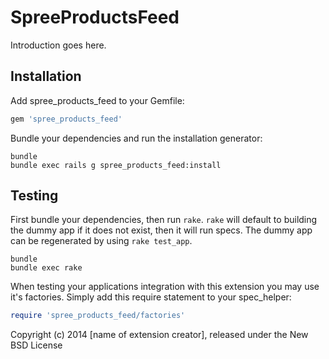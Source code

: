 SpreeProductsFeed
=================

Introduction goes here.

Installation
------------

Add spree_products_feed to your Gemfile:

```ruby
gem 'spree_products_feed'
```

Bundle your dependencies and run the installation generator:

```shell
bundle
bundle exec rails g spree_products_feed:install
```

Testing
-------

First bundle your dependencies, then run `rake`. `rake` will default to building the dummy app if it does not exist, then it will run specs. The dummy app can be regenerated by using `rake test_app`.

```shell
bundle
bundle exec rake
```

When testing your applications integration with this extension you may use it's factories.
Simply add this require statement to your spec_helper:

```ruby
require 'spree_products_feed/factories'
```

Copyright (c) 2014 [name of extension creator], released under the New BSD License
